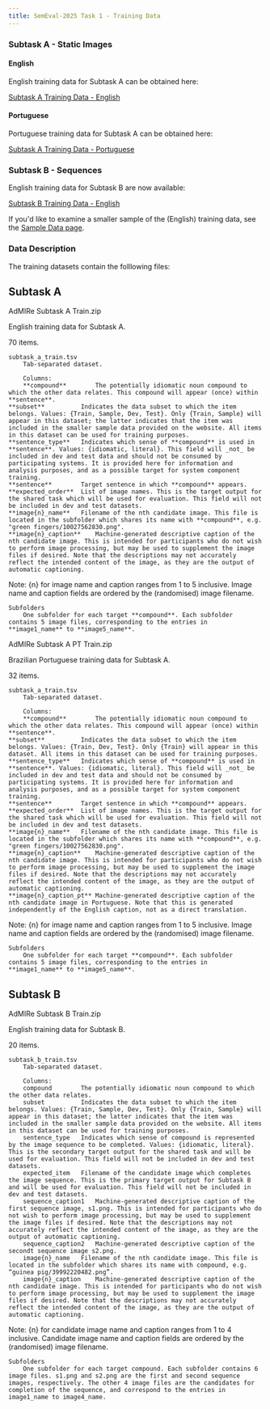 ```yaml
---
title: SemEval-2025 Task 1 - Training Data
---
```



### Subtask A - Static Images

#### English

English training data for Subtask A can be obtained here:

[Subtask A Training Data - English](https://drive.google.com/file/d/1D5zcLxejMpYMZUD63Ljd8LhV18MycJPY/view?usp=drive_link)

#### Portuguese

Portuguese training data for Subtask A can be obtained here:

[Subtask A Training Data - Portuguese](https://drive.google.com/file/d/1wXikkvk5wMP14GNWjkqm662IHKZbzN-R/view?usp=drive_link)


### Subtask B - Sequences

English training data for Subtask B are now available:

[Subtask B Training Data - English](https://drive.google.com/file/d/1SL_1ARAyyWRCq3a0Fq8qhWj8EJwpPY4k/view?usp=sharing)




If you'd like to examine a smaller sample of the (English) training data, see the [Sample Data page](/data/sample/sample_data.md).


### Data Description

The training datasets contain the folllowing files:

## Subtask A

AdMIRe Subtask A Train.zip

English training data for Subtask A.

70 items.


	subtask_a_train.tsv
		Tab-separated dataset.

		Columns:
		**compound**		The potentially idiomatic noun compound to which the other data relates. This compound will appear (once) within **sentence**.
    **subset**			Indicates the data subset to which the item belongs. Values: {Train, Sample, Dev, Test}. Only {Train, Sample} will appear in this dataset; the latter indicates that the item was included in the smaller sample data provided on the website. All items in this dataset can be used for training purposes.    
    **sentence_type**	Indicates which sense of **compound** is used in **sentence**. Values: {idiomatic, literal}. This field will _not_ be included in dev and test data and should not be consumed by participating systems. It is provided here for information and analysis purposes, and as a possible target for system component training.
    **sentence**		Target sentence in which **compound** appears.
    **expected_order**	List of image names. This is the target output for the shared task which will be used for evaluation. This field will not be included in dev and test datasets.
    **image{n}_name**	Filename of the nth candidate image. This file is located in the subfolder which shares its name with **compound**, e.g. "green fingers/10027562830.png".
    **image{n}_caption**	Machine-generated descriptive caption of the nth candidate image. This is intended for participants who do not wish to perform image processing, but may be used to supplement the image files if desired. Note that the descriptions may not accurately reflect the intended content of the image, as they are the output of automatic captioning.	

Note: {n} for image name and caption ranges from 1 to 5 inclusive.
Image name and caption fields are ordered by the (randomised) image filename.

    Subfolders
		One subfolder for each target **compound**. Each subfolder contains 5 image files, corresponding to the entries in **image1_name** to **image5_name**.


AdMIRe Subtask A PT Train.zip

Brazilian Portuguese training data for Subtask A.

32 items.


	subtask_a_train.tsv
		Tab-separated dataset.

		Columns:
		**compound**		The potentially idiomatic noun compound to which the other data relates. This compound will appear (once) within **sentence**.
    **subset**			Indicates the data subset to which the item belongs. Values: {Train, Dev, Test}. Only {Train} will appear in this dataset. All items in this dataset can be used for training purposes. 
    **sentence_type**	Indicates which sense of **compound** is used in **sentence**. Values: {idiomatic, literal}. This field will _not_ be included in dev and test data and should not be consumed by participating systems. It is provided here for information and analysis purposes, and as a possible target for system component training.
    **sentence**		Target sentence in which **compound** appears.
    **expected_order**	List of image names. This is the target output for the shared task which will be used for evaluation. This field will not be included in dev and test datasets.
    **image{n}_name**	Filename of the nth candidate image. This file is located in the subfolder which shares its name with **compound**, e.g. "green fingers/10027562830.png".
    **image{n}_caption**	Machine-generated descriptive caption of the nth candidate image. This is intended for participants who do not wish to perform image processing, but may be used to supplement the image files if desired. Note that the descriptions may not accurately reflect the intended content of the image, as they are the output of automatic captioning.
    **image{n}_caption_pt**	Machine-generated descriptive caption of the nth candidate image in Portuguese. Note that this is generated independently of the English caption, not as a direct translation.

Note: {n} for image name and caption ranges from 1 to 5 inclusive.
Image name and caption fields are ordered by the (randomised) image filename.

    Subfolders
		One subfolder for each target **compound**. Each subfolder contains 5 image files, corresponding to the entries in **image1_name** to **image5_name**.


## Subtask B

AdMIRe Subtask B Train.zip

English training data for Subtask B.

20 items.

	subtask_b_train.tsv
		Tab-separated dataset.

		Columns:
		compound		The potentially idiomatic noun compound to which the other data relates.
		subset			Indicates the data subset to which the item belongs. Values: {Train, Sample, Dev, Test}. Only {Train, Sample} will appear in this dataset; the latter indicates that the item was included in the smaller sample data provided on the website. All items in this dataset can be used for training purposes.
		sentence_type	Indicates which sense of compound is represented by the image sequence to be completed. Values: {idiomatic, literal}. This is the secondary target output for the shared task and will be used for evaluation. This field will not be included in dev and test datasets.
		expected_item	Filename of the candidate image which completes the image sequence. This is the primary target output for Subtask B and will be used for evaluation. This field will not be included in dev and test datasets.
		sequence_caption1	Machine-generated descriptive caption of the first sequence image, s1.png. This is intended for participants who do not wish to perform image processing, but may be used to supplement the image files if desired. Note that the descriptions may not accurately reflect the intended content of the image, as they are the output of automatic captioning.	
		sequence_caption2	Machine-generated descriptive caption of the secondt sequence image s2.png.
		image{n}_name	Filename of the nth candidate image. This file is located in the subfolder which shares its name with compound, e.g. “guinea pig/39992220482.png”.
		image{n}_caption	Machine-generated descriptive caption of the nth candidate image. This is intended for participants who do not wish to perform image processing, but may be used to supplement the image files if desired. Note that the descriptions may not accurately reflect the intended content of the image, as they are the output of automatic captioning.	

Note: {n} for candidate image name and caption ranges from 1 to 4 inclusive.
Candidate image name and caption fields are ordered by the (randomised) image filename.

	Subfolders
		One subfolder for each target compound. Each subfolder contains 6 image files. s1.png and s2.png are the first and second sequence images, respectively. The other 4 image files are the candidates for completion of the sequence, and correspond to the entries in image1_name to image4_name.
